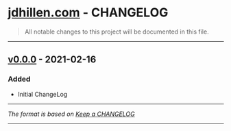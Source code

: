 # [jdhillen.com](https://github.com/jdhillen/jdhillen.com) - CHANGELOG

> All notable changes to this project will be documented in this file.

---

## [v0.0.0](https://github.com/jdhillen/jdhillen.com/releases/tag/0.0.0) - 2021-02-16

### Added

- Initial ChangeLog

---

_The format is based on [Keep a CHANGELOG](http://keepachangelog.com)_

---
